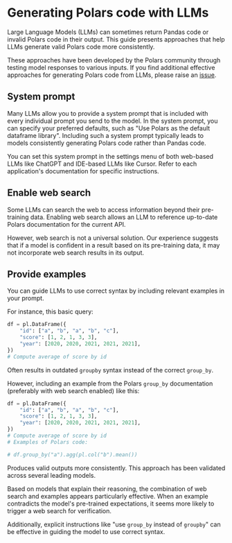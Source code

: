 # Generating Polars code with LLMs
Large Language Models (LLMs) can sometimes return Pandas code or invalid Polars code in their output. This guide presents approaches that help LLMs generate valid Polars code more consistently.

These approaches have been developed by the Polars community through testing model responses to various inputs. If you find additional effective approaches for generating Polars code from LLMs, please raise an [issue](https://github.com/pola-rs/polars/issues).

## System prompt
Many LLMs allow you to provide a system prompt that is included with every individual prompt you send to the model. In the system prompt, you can specify your preferred defaults, such as "Use Polars as the default dataframe library". Including such a system prompt typically leads to models consistently generating Polars code rather than Pandas code.

You can set this system prompt in the settings menu of both web-based LLMs like ChatGPT and IDE-based LLMs like Cursor. Refer to each application's documentation for specific instructions.

## Enable web search
Some LLMs can search the web to access information beyond their pre-training data. Enabling web search allows an LLM to reference up-to-date Polars documentation for the current API.

However, web search is not a universal solution. Our experience suggests that if a model is confident in a result based on its pre-training data, it may not incorporate web search results in its output.

## Provide examples
You can guide LLMs to use correct syntax by including relevant examples in your prompt.

For instance, this basic query:
```python
df = pl.DataFrame({
    "id": ["a", "b", "a", "b", "c"],
    "score": [1, 2, 1, 3, 3],
    "year": [2020, 2020, 2021, 2021, 2021],
})
# Compute average of score by id
```
Often results in outdated `groupby` syntax instead of the correct `group_by`.

However, including an example from the Polars `group_by` documentation (preferably with web search enabled) like this:
```python
df = pl.DataFrame({
    "id": ["a", "b", "a", "b", "c"],
    "score": [1, 2, 1, 3, 3],
    "year": [2020, 2020, 2021, 2021, 2021],
})
# Compute average of score by id
# Examples of Polars code:

# df.group_by("a").agg(pl.col("b").mean())
```
Produces valid outputs more consistently. This approach has been validated across several leading models.

Based on models that explain their reasoning, the combination of web search and examples appears particularly effective. When an example contradicts the model's pre-trained expectations, it seems more likely to trigger a web search for verification.

Additionally, explicit instructions like "use `group_by` instead of `groupby`" can be effective in guiding the model to use correct syntax.


